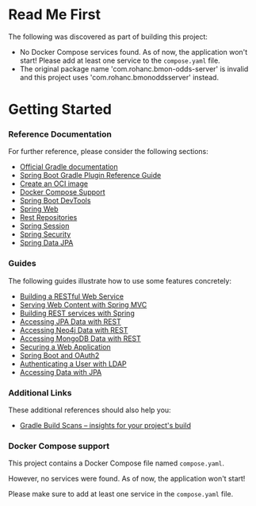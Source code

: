 # Read Me First
The following was discovered as part of building this project:

* No Docker Compose services found. As of now, the application won't start! Please add at least one service to the `compose.yaml` file.
* The original package name 'com.rohanc.bmon-odds-server' is invalid and this project uses 'com.rohanc.bmonoddsserver' instead.

# Getting Started

### Reference Documentation
For further reference, please consider the following sections:

* [Official Gradle documentation](https://docs.gradle.org)
* [Spring Boot Gradle Plugin Reference Guide](https://docs.spring.io/spring-boot/docs/3.2.0-RC2/gradle-plugin/reference/html/)
* [Create an OCI image](https://docs.spring.io/spring-boot/docs/3.2.0-RC2/gradle-plugin/reference/html/#build-image)
* [Docker Compose Support](https://docs.spring.io/spring-boot/docs/3.2.0-RC2/reference/htmlsingle/index.html#features.docker-compose)
* [Spring Boot DevTools](https://docs.spring.io/spring-boot/docs/3.2.0-RC2/reference/htmlsingle/index.html#using.devtools)
* [Spring Web](https://docs.spring.io/spring-boot/docs/3.2.0-RC2/reference/htmlsingle/index.html#web)
* [Rest Repositories](https://docs.spring.io/spring-boot/docs/3.2.0-RC2/reference/htmlsingle/index.html#howto.data-access.exposing-spring-data-repositories-as-rest)
* [Spring Session](https://docs.spring.io/spring-session/reference/)
* [Spring Security](https://docs.spring.io/spring-boot/docs/3.2.0-RC2/reference/htmlsingle/index.html#web.security)
* [Spring Data JPA](https://docs.spring.io/spring-boot/docs/3.2.0-RC2/reference/htmlsingle/index.html#data.sql.jpa-and-spring-data)

### Guides
The following guides illustrate how to use some features concretely:

* [Building a RESTful Web Service](https://spring.io/guides/gs/rest-service/)
* [Serving Web Content with Spring MVC](https://spring.io/guides/gs/serving-web-content/)
* [Building REST services with Spring](https://spring.io/guides/tutorials/rest/)
* [Accessing JPA Data with REST](https://spring.io/guides/gs/accessing-data-rest/)
* [Accessing Neo4j Data with REST](https://spring.io/guides/gs/accessing-neo4j-data-rest/)
* [Accessing MongoDB Data with REST](https://spring.io/guides/gs/accessing-mongodb-data-rest/)
* [Securing a Web Application](https://spring.io/guides/gs/securing-web/)
* [Spring Boot and OAuth2](https://spring.io/guides/tutorials/spring-boot-oauth2/)
* [Authenticating a User with LDAP](https://spring.io/guides/gs/authenticating-ldap/)
* [Accessing Data with JPA](https://spring.io/guides/gs/accessing-data-jpa/)

### Additional Links
These additional references should also help you:

* [Gradle Build Scans – insights for your project's build](https://scans.gradle.com#gradle)

### Docker Compose support
This project contains a Docker Compose file named `compose.yaml`.

However, no services were found. As of now, the application won't start!

Please make sure to add at least one service in the `compose.yaml` file.

